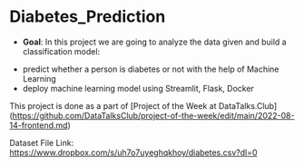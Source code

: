 # Diabetes_Prediction

* **Goal**: In this project we are going to analyze the data given and build a classification model:

- predict whether a person is diabetes or not with the help of Machine Learning
- deploy machine learning model using Streamlit, Flask, Docker

This project is done as a part of [Project of the Week at DataTalks.Club] (https://github.com/DataTalksClub/project-of-the-week/edit/main/2022-08-14-frontend.md)

Dataset File Link: https://www.dropbox.com/s/uh7o7uyeghqkhoy/diabetes.csv?dl=0
